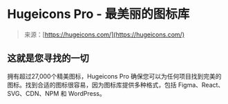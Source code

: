 <!--yml

category: 未分类

date: 2024-05-27 15:04:57

-->

# Hugeicons Pro - 最美丽的图标库

> 来源：[https://hugeicons.com/](https://hugeicons.com/)

## 这就是您寻找的一切

拥有超过27,000个精美图标，Hugeicons Pro 确保您可以为任何项目找到完美的图标。找到合适的图标很容易，因为图标库提供多种格式，包括 Figma、React、SVG、CDN、NPM 和 WordPress。
